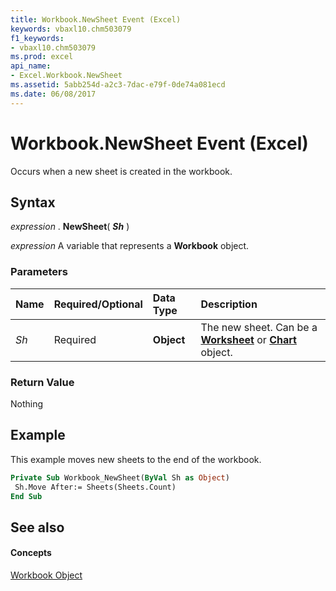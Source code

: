 ```yaml
---
title: Workbook.NewSheet Event (Excel)
keywords: vbaxl10.chm503079
f1_keywords:
- vbaxl10.chm503079
ms.prod: excel
api_name:
- Excel.Workbook.NewSheet
ms.assetid: 5abb254d-a2c3-7dac-e79f-0de74a081ecd
ms.date: 06/08/2017
---
```



# Workbook.NewSheet Event (Excel)

Occurs when a new sheet is created in the workbook.


## Syntax

 _expression_ . **NewSheet**( **_Sh_** )

 _expression_ A variable that represents a **Workbook** object.


### Parameters



|**Name**|**Required/Optional**|**Data Type**|**Description**|
|:-----|:-----|:-----|:-----|
| _Sh_|Required| **Object**|The new sheet. Can be a  **[Worksheet](Excel.Worksheet.md)** or **[Chart](Excel.Chart(object).md)** object.|

### Return Value

Nothing


## Example

This example moves new sheets to the end of the workbook.


```vb
Private Sub Workbook_NewSheet(ByVal Sh as Object) 
 Sh.Move After:= Sheets(Sheets.Count) 
End Sub
```


## See also


#### Concepts


[Workbook Object](Excel.Workbook.md)

